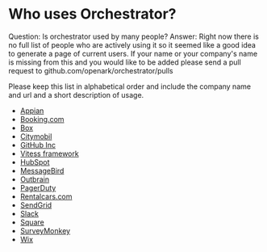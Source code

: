 
# Who uses Orchestrator?

Question: Is orchestrator used by many people?
Answer:  Right now there is no full list of people
who are actively using it so it seemed like a good idea to generate a page
of current users. If your name or your company's name is missing from this and
you would like to be added please send a pull request to github.com/openark/orchestrator/pulls

Please keep this list in alphabetical order and include the company name and url and
a short description of usage.

* [Appian](https://appian.com/)
* [Booking.com](http://www.booking.com)
* [Box](http://www.box.com)
* [Citymobil](https://www.city-mobil.ru)
* [GitHub Inc](http://www.github.com)
* [Vitess framework](http://vitess.io)
* [HubSpot](https://www.hubspot.com/)
* [MessageBird](https://www.messagebird.com/)
* [Outbrain](http://www.outbrain.com)
* [PagerDuty](http://www.pagerduty.com)
* [Rentalcars.com](http://www.rentalcars.com)
* [SendGrid](https://sendgrid.com)
* [Slack](https://slackhq.com)
* [Square](http://squareup.com)
* [SurveyMonkey](http://www.surveymonkey.com)
* [Wix](http://www.wix.com)
